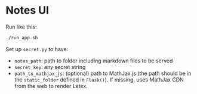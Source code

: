 # Notes UI

Run like this: 

```bash
./run_app.sh
```

Set up `secret.py` to have: 

- `notes_path`: path to folder including markdown files to be served
- `secret_key`: any secret string 
- `path_to_mathjax_js`: (optional) path to MathJax.js (the path should be in the `static_folder` defined in `Flask()`). If missing, uses MathJax CDN from the web to render Latex.
